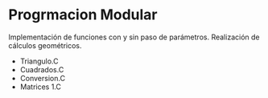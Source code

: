 # Progrmacion Modular

Implementación de funciones con y sin paso de parámetros.
Realización de cálculos geométricos.

* Triangulo.C
* Cuadrados.C
* Conversion.C
* Matrices 1.C